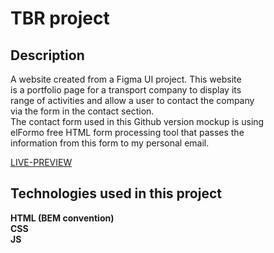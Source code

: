# TBR project

## Description

A website created from a Figma UI project. This website  
is a portfolio page for a transport company to display its  
range of activities and allow a user to contact the company  
via the form in the contact section.  
The contact form used in this Github version mockup is using  
elFormo free HTML form processing tool that passes the  
information from this form to my personal email.

[LIVE-PREVIEW](https://monsy99.github.io/TBR/)

## Technologies used in this project

__HTML (BEM convention)__<br/>
__CSS__<br/>
__JS__<br/>
